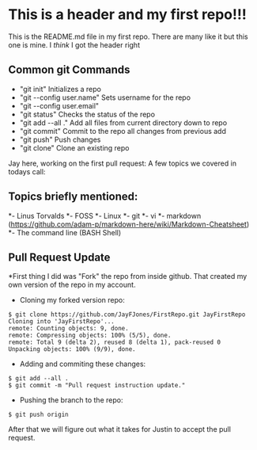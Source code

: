 # This is a header and my first repo!!!

This is the README.md file in my first repo. There are many like it but this one is mine. 
I *think* I got the header right

## Common git Commands
* "git init" Initializes a repo
* "git --config user.name" Sets username for the repo
* "git --config user.email" 
* "git status" Checks the status of the repo 
* "git add --all ." Add all files from current directory down to repo 
* "git commit" Commit to the repo all changes from previous add
* "git push" Push changes 
* "git clone" Clone an existing repo 

Jay here, working on the first pull request:
A few topics we covered in todays call:
## Topics briefly mentioned:
*- Linus Torvalds
*- FOSS
*- Linux
*- git
*- vi
*- markdown (https://github.com/adam-p/markdown-here/wiki/Markdown-Cheatsheet)
*- The command line (BASH Shell)


## Pull Request Update
*First thing I did was "Fork" the repo from inside github. That created my own version of the repo in my account.
* Cloning my forked version repo: 
```
$ git clone https://github.com/JayFJones/FirstRepo.git JayFirstRepo
Cloning into 'JayFirstRepo'...
remote: Counting objects: 9, done.
remote: Compressing objects: 100% (5/5), done.
remote: Total 9 (delta 2), reused 8 (delta 1), pack-reused 0
Unpacking objects: 100% (9/9), done.
```
* Adding and commiting these changes:
```
$ git add --all .
$ git commit -m "Pull request instruction update."
```

* Pushing the branch to the repo:
```
$ git push origin 
```
After that we will figure out what it takes for Justin to accept the pull request.





